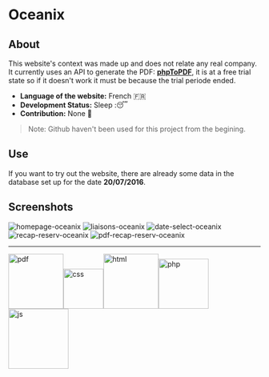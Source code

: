 # Oceanix

## About
This website's context was made up and does not relate any real company. 
It currently uses an API to generate the PDF: **[phpToPDF](http://phptopdf.com/)**, it is at a free trial state so if it doesn't work it must be because the trial periode ended. 
* **Language of the website:** French :fr:
* **Development Status:** Sleep ::sleeping:  
* **Contribution:** None :red_circle: 
 > Note: Github haven't been used for this project from the begining. 
 
## Use
If you want to try out the website, there are already some data in the database set up for the date **20/07/2016**. 

## Screenshots
<img src="https://ibb.co/nxw9aw" alt="homepage-oceanix"> 
<img src="https://ibb.co/mu8cTG" alt="liaisons-oceanix"> 
<img src="https://ibb.co/iaH48G" alt="date-select-oceanix"> 
<img src="https://ibb.co/myDVFw" alt="recap-reserv-oceanix"> 
<img src="https://ibb.co/jNT82b" alt="pdf-recap-reserv-oceanix"> 
 
-----------------------

<img src="https://cdn.pixabay.com/photo/2017/03/08/21/20/pdf-2127829_960_720.png" width="110px" alt="pdf"><img src="https://upload.wikimedia.org/wikipedia/commons/thumb/3/3d/CSS.3.svg/1000px-CSS.3.svg.png" width="80px" alt="css"><img src="https://upload.wikimedia.org/wikipedia/commons/thumb/6/61/HTML5_logo_and_wordmark.svg/1024px-HTML5_logo_and_wordmark.svg.png" width="110px" alt="html"><img src="https://cdn.pixabay.com/photo/2012/04/11/11/59/elephpant-27753_960_720.png" width="100px" alt="php"><img src="https://upload.wikimedia.org/wikipedia/commons/d/dc/Javascript-shield.png" width="120px" alt="js">
